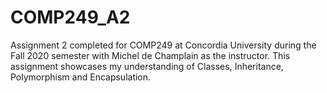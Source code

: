 # COMP249_A2
 Assignment 2 completed for COMP249 at Concordia University during the Fall 2020 semester with Michel de Champlain as the instructor.
 This assignment showcases my understanding of Classes, Inheritance, Polymorphism and Encapsulation.
